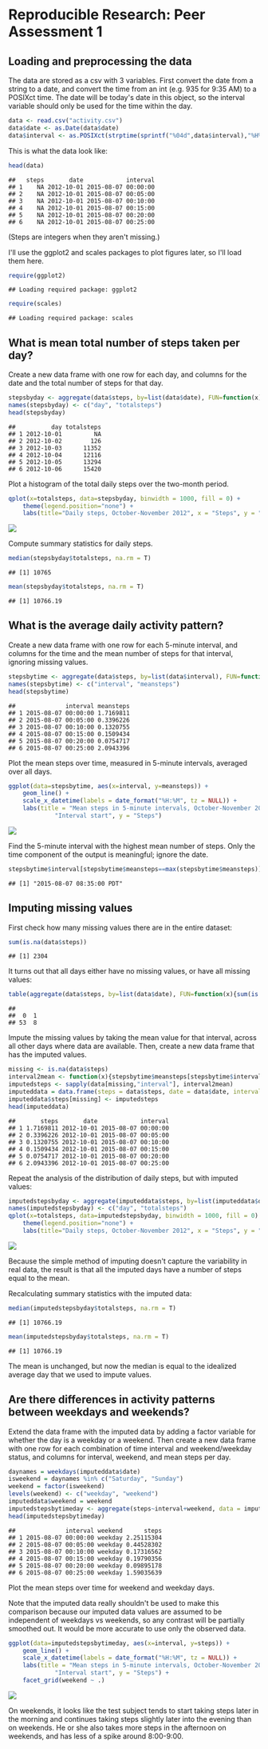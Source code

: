 # Reproducible Research: Peer Assessment 1


## Loading and preprocessing the data
The data are stored as a csv with 3 variables. First convert the date from a string to a date, and convert
the time from an int (e.g. 935 for 9:35 AM) to a POSIXct time. The date will be today's date in this object,
so the interval variable should only be used for the time within the day.

```r
data <- read.csv("activity.csv")
data$date <- as.Date(data$date)
data$interval <- as.POSIXct(strptime(sprintf("%04d",data$interval),"%H%M"))
```
This is what the data look like:

```r
head(data)
```

```
##   steps       date            interval
## 1    NA 2012-10-01 2015-08-07 00:00:00
## 2    NA 2012-10-01 2015-08-07 00:05:00
## 3    NA 2012-10-01 2015-08-07 00:10:00
## 4    NA 2012-10-01 2015-08-07 00:15:00
## 5    NA 2012-10-01 2015-08-07 00:20:00
## 6    NA 2012-10-01 2015-08-07 00:25:00
```
(Steps are integers when they aren't missing.)

I'll use the ggplot2 and scales packages to plot figures later, so I'll load them here.

```r
require(ggplot2)
```

```
## Loading required package: ggplot2
```

```r
require(scales)
```

```
## Loading required package: scales
```

## What is mean total number of steps taken per day?
Create a new data frame with one row for each day, and columns for the date
and the total number of steps for that day.

```r
stepsbyday <- aggregate(data$steps, by=list(data$date), FUN=function(x){sum(x)})
names(stepsbyday) <- c("day", "totalsteps")
head(stepsbyday)
```

```
##          day totalsteps
## 1 2012-10-01         NA
## 2 2012-10-02        126
## 3 2012-10-03      11352
## 4 2012-10-04      12116
## 5 2012-10-05      13294
## 6 2012-10-06      15420
```

Plot a histogram of the total daily steps over the two-month period.

```r
qplot(x=totalsteps, data=stepsbyday, binwidth = 1000, fill = 0) +
    theme(legend.position="none") +
    labs(title="Daily steps, October-November 2012", x = "Steps", y = "Frequency")
```

![](PA1_template_files/figure-html/unnamed-chunk-5-1.png) 
  
Compute summary statistics for daily steps.

```r
median(stepsbyday$totalsteps, na.rm = T)
```

```
## [1] 10765
```

```r
mean(stepsbyday$totalsteps, na.rm = T)
```

```
## [1] 10766.19
```

## What is the average daily activity pattern?
Create a new data frame with one row for each 5-minute interval, and columns for the time
and the mean number of steps for that interval, ignoring missing values.

```r
stepsbytime <- aggregate(data$steps, by=list(data$interval), FUN=function(x){mean(x, na.rm = T)})
names(stepsbytime) <- c("interval", "meansteps")
head(stepsbytime)
```

```
##              interval meansteps
## 1 2015-08-07 00:00:00 1.7169811
## 2 2015-08-07 00:05:00 0.3396226
## 3 2015-08-07 00:10:00 0.1320755
## 4 2015-08-07 00:15:00 0.1509434
## 5 2015-08-07 00:20:00 0.0754717
## 6 2015-08-07 00:25:00 2.0943396
```

Plot the mean steps over time, measured in 5-minute intervals, averaged over all days.

```r
ggplot(data=stepsbytime, aes(x=interval, y=meansteps)) +
    geom_line() +
    scale_x_datetime(labels = date_format("%H:%M", tz = NULL)) +
    labs(title = "Mean steps in 5-minute intervals, October-November 2012", x = 
             "Interval start", y = "Steps")
```

![](PA1_template_files/figure-html/unnamed-chunk-8-1.png) 
  
Find the 5-minute interval with the highest mean number of steps. Only the time component of the output is meaningful;
ignore the date.

```r
stepsbytime$interval[stepsbytime$meansteps==max(stepsbytime$meansteps)]
```

```
## [1] "2015-08-07 08:35:00 PDT"
```
## Imputing missing values

First check how many missing values there are in the entire dataset:

```r
sum(is.na(data$steps))
```

```
## [1] 2304
```
It turns out that all days either have no missing values, or have all missing values: 

```r
table(aggregate(data$steps, by=list(data$date), FUN=function(x){sum(is.na(x)/length(x))})$x)
```

```
## 
##  0  1 
## 53  8
```

Impute the missing values by taking the mean value for that interval, across all other days where
data are available. Then, create a new data frame that has the imputed values.

```r
missing <- is.na(data$steps)
interval2mean <- function(x){stepsbytime$meansteps[stepsbytime$interval==x]}
imputedsteps <- sapply(data[missing,"interval"], interval2mean)
imputeddata = data.frame(steps = data$steps, date = data$date, interval = data$interval)
imputeddata$steps[missing] <- imputedsteps
head(imputeddata)
```

```
##       steps       date            interval
## 1 1.7169811 2012-10-01 2015-08-07 00:00:00
## 2 0.3396226 2012-10-01 2015-08-07 00:05:00
## 3 0.1320755 2012-10-01 2015-08-07 00:10:00
## 4 0.1509434 2012-10-01 2015-08-07 00:15:00
## 5 0.0754717 2012-10-01 2015-08-07 00:20:00
## 6 2.0943396 2012-10-01 2015-08-07 00:25:00
```

Repeat the analysis of the distribution of daily steps, but with imputed values:

```r
imputedstepsbyday <- aggregate(imputeddata$steps, by=list(imputeddata$date), FUN=function(x){sum(x)})
names(imputedstepsbyday) <- c("day", "totalsteps")
qplot(x=totalsteps, data=imputedstepsbyday, binwidth = 1000, fill = 0) +
    theme(legend.position="none") +
    labs(title="Daily steps, October-November 2012", x = "Steps", y = "Frequency")
```

![](PA1_template_files/figure-html/unnamed-chunk-13-1.png) 
  
Because the simple method of imputing doesn't capture the variability in real data, the result
is that all the imputed days have a number of steps equal to the mean.

Recalculating summary statistics with the imputed data:

```r
median(imputedstepsbyday$totalsteps, na.rm = T)
```

```
## [1] 10766.19
```

```r
mean(imputedstepsbyday$totalsteps, na.rm = T)
```

```
## [1] 10766.19
```
The mean is unchanged, but now the median is equal to the idealized average day that we used to impute values.

## Are there differences in activity patterns between weekdays and weekends?
Extend the data frame with the imputed data by adding a factor variable for whether the day is a 
weekday or a weekend. Then create a new data frame with one row for each combination of 
time interval and weekend/weekday status, and columns for interval, weekend, and mean steps per day.


```r
daynames = weekdays(imputeddata$date)
isweekend = daynames %in% c("Saturday", "Sunday")
weekend = factor(isweekend)
levels(weekend) <- c("weekday", "weekend")
imputeddata$weekend = weekend
imputedstepsbytimeday <- aggregate(steps~interval+weekend, data = imputeddata, FUN = mean)
head(imputedstepsbytimeday)
```

```
##              interval weekend      steps
## 1 2015-08-07 00:00:00 weekday 2.25115304
## 2 2015-08-07 00:05:00 weekday 0.44528302
## 3 2015-08-07 00:10:00 weekday 0.17316562
## 4 2015-08-07 00:15:00 weekday 0.19790356
## 5 2015-08-07 00:20:00 weekday 0.09895178
## 6 2015-08-07 00:25:00 weekday 1.59035639
```
Plot the mean steps over time for weekend and weekday days.  

Note that the imputed data really shouldn't be used to make this comparison because our
imputed data values are assumed to be independent of weekdays vs weekends, so any contrast
will be partially smoothed out. It would be more accurate to use only the observed data.

```r
ggplot(data=imputedstepsbytimeday, aes(x=interval, y=steps)) +
    geom_line() +
    scale_x_datetime(labels = date_format("%H:%M", tz = NULL)) +
    labs(title = "Mean steps in 5-minute intervals, October-November 2012", x = 
             "Interval start", y = "Steps") + 
    facet_grid(weekend ~ .)
```

![](PA1_template_files/figure-html/unnamed-chunk-16-1.png) 
  
On weekends, it looks like the test subject tends to start taking steps later in the morning
and continues taking steps slightly later into the evening than on weekends. He or she also
takes more steps in the afternoon on weekends, and has less of a spike around 8:00-9:00.
